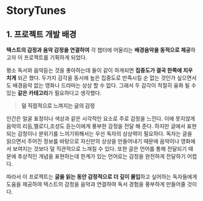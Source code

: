 # StoryTunes

## 1. 프로젝트 개발 배경 

**텍스트의 감정과 음악 감정을 연결하여** 각 챕터에 어울리는 **배경음악을 동적으로 제공**하고자 이 프로젝트를 기획하게 되었다. 

평소 독서와 음악듣는 것을 좋아하는데 둘이 같이 하게되면 **집중도가 결국 한쪽에 치우치게** 되곤 했다. 두가지 감각을 동시에 높은 집중도로 만족시킬 순 없는 것인가 싶으면서도 배경음악 없는 영화나 드라마는 상상 할 수 없다. 
그래서 두 감각이 적절히 융화 될 수 있는  **같은 카테고리**가 필요하다고 생각했다. 

> **덜 직접적으로 느껴지는 글의 감정** 

인간은 얼굴 표정이나 색상과 같은 시각적인 요소로 주로 감정을 느낀다. 이에 못지않게 음악의 리듬,멜로디,조성도 듣는이에게 풍부한 감정을 전달 해 준다.
하지만 글에서 표현되는 감정이나 분위기를 느끼기위해서는 우선 독자의 상상력이 필요하다. 독자는 글을 읽으면서 주어진 정보를 바탕으로 자신만의 상상을 만들어내기 때문에 음악이나 영화에서 보여지는 것보다 덜 직관적으로 느껴질 수 있다. 
또한 글은 언어를 통해 전달되기 때문에 추상적인 개념을 표현하는데 한계가 있는 언어로는 감정을 완전하게 전달하기 어렵다. 

따라서 이 프로젝트는 **글을 읽는 동안 감정적으로 더 깊이 몰입**하고 싶어하는 독자들에게 도움을 제공하여 텍스트의 감정을 음악과 연결하여 독서 경험을 풍부하게 만들어줄 것이다. 
